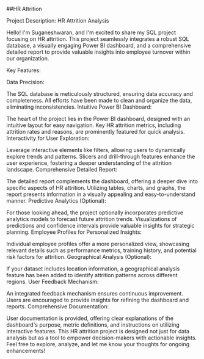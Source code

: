 ##HR Attrition

Project Description: HR Attrition Analysis

Hello! I'm Suganeshwaran, and I'm excited to share my SQL project focusing on HR attrition. This project seamlessly integrates a robust SQL database, a visually engaging Power BI dashboard, and a comprehensive detailed report to provide valuable insights into employee turnover within our organization.

Key Features:

Data Precision:

The SQL database is meticulously structured, ensuring data accuracy and completeness.
All efforts have been made to clean and organize the data, eliminating inconsistencies.
Intuitive Power BI Dashboard:

The heart of the project lies in the Power BI dashboard, designed with an intuitive layout for easy navigation.
Key HR attrition metrics, including attrition rates and reasons, are prominently featured for quick analysis.
Interactivity for User Exploration:

Leverage interactive elements like filters, allowing users to dynamically explore trends and patterns.
Slicers and drill-through features enhance the user experience, fostering a deeper understanding of the attrition landscape.
Comprehensive Detailed Report:

The detailed report complements the dashboard, offering a deeper dive into specific aspects of HR attrition.
Utilizing tables, charts, and graphs, the report presents information in a visually appealing and easy-to-understand manner.
Predictive Analytics (Optional):

For those looking ahead, the project optionally incorporates predictive analytics models to forecast future attrition trends.
Visualizations of predictions and confidence intervals provide valuable insights for strategic planning.
Employee Profiles for Personalized Insights:

Individual employee profiles offer a more personalized view, showcasing relevant details such as performance metrics, training history, and potential risk factors for attrition.
Geographical Analysis (Optional):

If your dataset includes location information, a geographical analysis feature has been added to identify attrition patterns across different regions.
User Feedback Mechanism:

An integrated feedback mechanism ensures continuous improvement. Users are encouraged to provide insights for refining the dashboard and reports.
Comprehensive Documentation:

User documentation is provided, offering clear explanations of the dashboard's purpose, metric definitions, and instructions on utilizing interactive features.
This HR attrition project is designed not just for data analysis but as a tool to empower decision-makers with actionable insights. Feel free to explore, analyze, and let me know your thoughts for ongoing enhancements!





